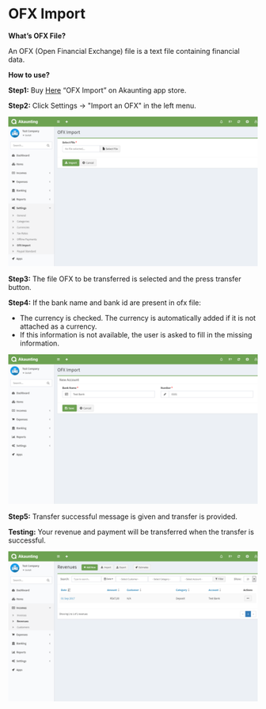 OFX Import
============

**What’s OFX File?** 

An OFX (Open Financial Exchange) file is a text file containing financial data.  

**How to use?**

**Step1:** Buy [Here](https://akaunting.com/apps/ofx) “OFX Import” on Akaunting app store. 

**Step2:** Click Settings -> "Import an OFX" in the left menu. 

![new field](_images/import_ofx.png)

**Step3:** The file OFX to be transferred is selected and the press transfer button. 

**Step4:** If the bank name and bank id are present in ofx file: 
- The currency is checked. The currency is automatically added if it is not attached as a currency. 
- If this information is not available, the user is asked to fill in the missing information. 

![new field](_images/create_bank.png)

**Step5:** Transfer successful message is given and transfer is provided. 

**Testing:** Your revenue and payment will be transferred when the transfer is successful. 

![new field](_images/demo.png)

